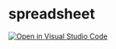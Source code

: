 # spreadsheet

[![Open in Visual Studio Code](https://open.vscode.dev/badges/open-in-vscode.svg)](https://open.vscode.dev/rearchontis/spreadsheet)

